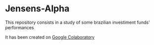 # Jensens-Alpha
This repository consists in a study of some brazilian investiment funds' performances

It has been created on [Google Colaboratory](http://bit.ly/jensens-alpha)

